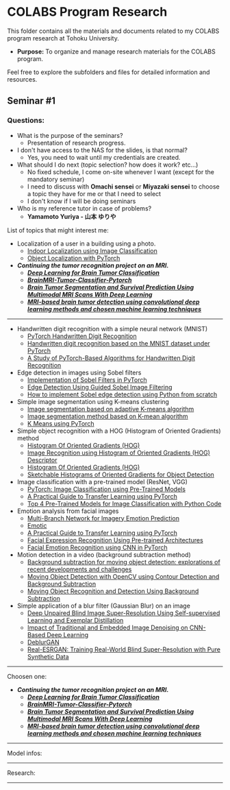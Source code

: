 # COLABS Program Research

This folder contains all the materials and documents related to my COLABS program research at Tohoku University.

- **Purpose:** To organize and manage research materials for the COLABS program.

Feel free to explore the subfolders and files for detailed information and resources.

## Seminar #1

### Questions:

- What is the purpose of the seminars?
    - Presentation of research progress.
- I don't have access to the NAS for the slides, is that normal?
    - Yes, you need to wait until my credentials are created.
- What should I do next (topic selection? how does it work? etc...)
    - No fixed schedule, I come on-site whenever I want (except for the mandatory seminar)
    - I need to discuss with **Omachi sensei** or **Miyazaki sensei** to choose a topic they have for me or that I need to select
    - I don't know if I will be doing seminars
- Who is my reference tutor in case of problems?
    - **Yamamoto Yuriya - 山本 ゆりや**

List of topics that might interest me:
- Localization of a user in a building using a photo.
    - [Indoor Localization using Image Classification](https://journals.plos.org/plosone/article?id=10.1371/journal.pone.0307569)
    - [Object Localization with PyTorch](https://blog.paperspace.com/object-localization-using-pytorch-1/)
- ***Continuing the tumor recognition project on an MRI.***
    - [***Deep Learning for Brain Tumor Classification***](https://ar5iv.labs.arxiv.org/html/2408.00636)
    - [***BrainMRI-Tumor-Classifier-Pytorch***](https://github.com/HalemoGPA/BrainMRI-Tumor-Classifier-Pytorch)
    - [***Brain Tumor Segmentation and Survival Prediction Using Multimodal MRI Scans With Deep Learning***](https://www.frontiersin.org/journals/neuroscience/articles/10.3389/fnins.2019.00810/full)
    - [***MRI-based brain tumor detection using convolutional deep learning methods and chosen machine learning techniques***](https://bmcmedinformdecismak.biomedcentral.com/articles/10.1186/s12911-023-02114-6)
---
- Handwritten digit recognition with a simple neural network (MNIST)
    - [PyTorch Handwritten Digit Recognition](https://github.com/billy-enrizky/Pytorch-Handwritten-Digit-Recognition)
    - [Handwritten digit recognition based on the MNIST dataset under PyTorch](https://pdfs.semanticscholar.org/f73b/2aedd9daf30b2b54c4fa0ed9d4a14d236336.pdf)
    - [A Study of PyTorch-Based Algorithms for Handwritten Digit Recognition](https://link.springer.com/chapter/10.1007/978-981-97-4393-3_22)
- Edge detection in images using Sobel filters
    - [Implementation of Sobel Filters in PyTorch](https://github.com/chaddy1004/sobel-operator-pytorch)
    - [Edge Detection Using Guided Sobel Image Filtering](https://link.springer.com/article/10.1007/s11277-023-10628-5)
    - [How to implement Sobel edge detection using Python from scratch](https://adeveloperdiary.com/data-science/computer-vision/how-to-implement-sobel-edge-detection-using-python-from-scratch/)
- Simple image segmentation using K-means clustering
    - [Image segmentation based on adaptive K-means algorithm](https://jivp-eurasipjournals.springeropen.com/articles/10.1186/s13640-018-0309-3)
    - [Image segmentation method based on K-mean algorithm](https://jivp-eurasipjournals.springeropen.com/articles/10.1186/s13640-018-0322-6)
    - [K Means using PyTorch](https://github.com/subhadarship/kmeans_pytorch)
- Simple object recognition with a HOG (Histogram of Oriented Gradients) method
    - [Histogram Of Oriented Gradients (HOG)](https://github.com/loureirod/Human-detection-with-HOG)
    - [Image Recognition using Histogram of Oriented Gradients (HOG) Descriptor](https://debuggercafe.com/image-recognition-using-histogram-of-oriented-gradients-hog-descriptor/)
    - [Histogram Of Oriented Gradients (HOG)](https://github.com/preethampaul/HOG)
    - [Sketchable Histograms of Oriented Gradients for Object Detection](https://link.springer.com/chapter/10.1007/978-3-642-33275-3_46)
- Image classification with a pre-trained model (ResNet, VGG)
    - [PyTorch: Image Classification using Pre-Trained Models](https://coderzcolumn.com/tutorials/artificial-intelligence/pytorch-image-classification-using-pre-trained-models)
    - [A Practical Guide to Transfer Learning using PyTorch](https://www.kdnuggets.com/2023/06/practical-guide-transfer-learning-pytorch.html)
    - [Top 4 Pre-Trained Models for Image Classification with Python Code](https://www.analyticsvidhya.com/blog/2020/08/top-4-pre-trained-models-for-image-classification-with-python-code/)
- Emotion analysis from facial images
    - [Multi-Branch Network for Imagery Emotion Prediction](https://ar5iv.labs.arxiv.org/html/2312.07500)
    - [Emotic](https://github.com/Tandon-A/emotic)
    - [A Practical Guide to Transfer Learning using PyTorch](https://www.kdnuggets.com/2023/06/practical-guide-transfer-learning-pytorch.html)
    - [Facial Expression Recognition Using Pre-trained Architectures](https://www.mdpi.com/2673-4591/62/1/22)
    - [Facial Emotion Recognition using CNN in PyTorch](https://ar5iv.labs.arxiv.org/html/2312.10818)
- Motion detection in a video (background subtraction method)
    - [Background subtraction for moving object detection: explorations of recent developments and challenges](https://link.springer.com/article/10.1007/s00371-021-02286-0)
    - [Moving Object Detection with OpenCV using Contour Detection and Background Subtraction](https://learnopencv.com/moving-object-detection-with-opencv/)
    - [Moving Object Recognition and Detection Using Background Subtraction](https://link.springer.com/chapter/10.1007/978-981-13-0212-1_1)
- Simple application of a blur filter (Gaussian Blur) on an image
    - [Deep Unpaired Blind Image Super-Resolution Using Self-supervised Learning and Exemplar Distillation](https://link.springer.com/article/10.1007/s11263-023-01957-w)
    - [Impact of Traditional and Embedded Image Denoising on CNN-Based Deep Learning](https://www.mdpi.com/2076-3417/13/20/11560)
    - [DeblurGAN](https://github.com/KupynOrest/DeblurGAN)
    - [Real-ESRGAN: Training Real-World Blind Super-Resolution with Pure Synthetic Data](https://ar5iv.labs.arxiv.org/html/2107.10833)
---
Choosen one:
- ***Continuing the tumor recognition project on an MRI.***
    - [***Deep Learning for Brain Tumor Classification***](https://ar5iv.labs.arxiv.org/html/2408.00636)
    - [***BrainMRI-Tumor-Classifier-Pytorch***](https://github.com/HalemoGPA/BrainMRI-Tumor-Classifier-Pytorch)
    - [***Brain Tumor Segmentation and Survival Prediction Using Multimodal MRI Scans With Deep Learning***](https://www.frontiersin.org/journals/neuroscience/articles/10.3389/fnins.2019.00810/full)
    - [***MRI-based brain tumor detection using convolutional deep learning methods and chosen machine learning techniques***](https://bmcmedinformdecismak.biomedcentral.com/articles/10.1186/s12911-023-02114-6)

---

Model infos:


---

Research:


---